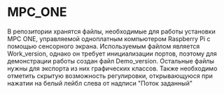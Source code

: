 # MPC_ONE
В репозитории хранятся файлы, необходимые для работы установки MPC ONE, управляемой одноплатным компьютером Raspberry Pi с помощью сенсорного экрана. Используемым файлом является Work_version, однако он требует инициализации портов, поэтому для демонстрации работы создан файл Demo_version. Остальные файлы нужны для экспорта из них графических классов.
Также необходимо отметить скрытую возможность регулировки, открывающуюся при нажатии на белый лейбл слева от надписи "Поток заданный"
